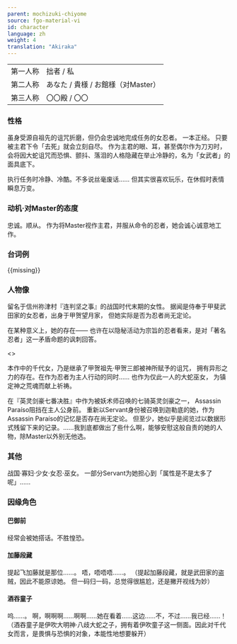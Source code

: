 ```yaml
---
parent: mochizuki-chiyome
source: fgo-material-vi
id: character
language: zh
weight: 4
translation: "Akiraka"
---
```


<table>
  <tr><td>第一人称</td><td>拙者 / 私</td></tr>
  <tr><td>第二人称</td><td>あなた / 貴様 / お館様（对Master）</td></tr>
  <tr><td>第三人称</td><td>〇〇殿 / 〇〇</td></tr>
</table>

### 性格

虽身受源自祖先的诅咒折磨，但仍会忠诚地完成任务的女忍者。
一本正经。
只要被主君下令「去死」就会立刻自尽。
作为主君的眼、耳，甚至偶尔作为刀刃时，会将因大蛇诅咒而恐惧、颤抖、落泪的人格隐藏在举止冷静的，名为「女武者」的面具底下。

执行任务时冷静、冷酷。不多说丝毫废话……
但其实很喜欢玩乐，在休假时表情瞬息万变。

### 动机·对Master的态度

忠诚。顺从。
作为将Master视作主君，并服从命令的忍者，她会诚心诚意地工作。

### 台词例

{{missing}}

### 人物像

留名于信州祢津村『连判坚之事』的战国时代末期的女性。
据闻是侍奉于甲斐武田家的女忍者，出身于甲贺望月家，
但她实际是否为忍者尚无定论。

在某种意义上，她的存在——
也许在以隐秘活动为宗旨的忍者看来，是对「著名忍者」这一矛盾命题的讽刺回答。

<>

本作中的千代女，乃是继承了甲贺祖先·甲贺三郎被神所赋予的诅咒，
拥有异形之力的存在。在作为忍者为主人行动的同时……
也作为仅此一人的大蛇巫女，
为镇定神之荒魂而献上祈祷。

在『英灵剑豪七番决胜』中作为被妖术师召唤的七骑英灵剑豪之一，
Assassin Paraíso阻挡在主人公身前。
重新以Servant身份被召唤到迦勒底的她，作为 Assassin Paraíso的记忆是否存在尚无定论。
但至少，她似乎是阅览过以数据形式残留下来的记录。……我到底都做出了些什么啊，能够安慰这般自责的她的人物，除Master以外别无他选。

### 其他

战国·寡妇·少女·女忍·巫女。
一部分Servant为她担心到「属性是不是太多了呢」……

### 因缘角色

#### 巴御前

经常会被她搭话。不胜惶恐。

#### 加藤段藏

提起飞加藤就是那位……。
唔，唔唔唔……。
（提起加藤段藏，就是武田家的盗贼，因此不能原谅她。
但一码归一码，总觉得很尴尬，还是撇开视线为妙）

#### 酒吞童子

呜……。
啊，啊啊啊……啊啊……她在看着……这边……不，不过……我已经……！
（酒吞童子是伊吹大明神·八歧大蛇之子，拥有着伊吹童子这一侧面。因此对千代女而言，是畏惧与恐惧的对象，本能性地想要躲开）
